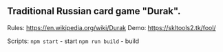 ## Traditional Russian card game "Durak".
Rules: https://en.wikipedia.org/wiki/Durak
Demo: https://skltools2.tk/fool/

Scripts: 
`npm start` - start
`npm run build` - build

